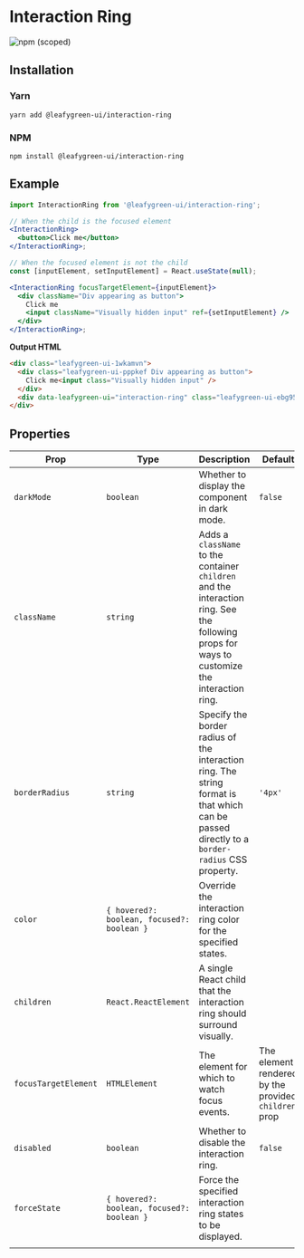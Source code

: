 # Interaction Ring

![npm (scoped)](https://img.shields.io/npm/v/@leafygreen-ui/interaction-ring.svg)

## Installation

### Yarn

```shell
yarn add @leafygreen-ui/interaction-ring
```

### NPM

```shell
npm install @leafygreen-ui/interaction-ring
```

## Example

```jsx
import InteractionRing from '@leafygreen-ui/interaction-ring';

// When the child is the focused element
<InteractionRing>
  <button>Click me</button>
</InteractionRing>;

// When the focused element is not the child
const [inputElement, setInputElement] = React.useState(null);

<InteractionRing focusTargetElement={inputElement}>
  <div className="Div appearing as button">
    Click me
    <input className="Visually hidden input" ref={setInputElement} />
  </div>
</InteractionRing>;
```

**Output HTML**

```html
<div class="leafygreen-ui-1wkamvn">
  <div class="leafygreen-ui-pppkef Div appearing as button">
    Click me<input class="Visually hidden input" />
  </div>
  <div data-leafygreen-ui="interaction-ring" class="leafygreen-ui-ebg95b"></div>
</div>
```

## Properties

| Prop                 | Type                                       | Description                                                                                                                                  | Default                                              |
| -------------------- | ------------------------------------------ | -------------------------------------------------------------------------------------------------------------------------------------------- | ---------------------------------------------------- |
| `darkMode`           | `boolean`                                  | Whether to display the component in dark mode.                                                                                               | `false`                                              |
| `className`          | `string`                                   | Adds a `className` to the container `children` and the interaction ring. See the following props for ways to customize the interaction ring. |
| `borderRadius`       | `string`                                   | Specify the border radius of the interaction ring. The string format is that which can be passed directly to a `border-radius` CSS property. | `'4px'`                                              |
| `color`              | `{ hovered?: boolean, focused?: boolean }` | Override the interaction ring color for the specified states.                                                                                |                                                      |
| `children`           | `React.ReactElement`                       | A single React child that the interaction ring should surround visually.                                                                     |
| `focusTargetElement` | `HTMLElement`                              | The element for which to watch focus events.                                                                                                 | The element rendered by the provided `children` prop |
| `disabled`           | `boolean`                                  | Whether to disable the interaction ring.                                                                                                     | `false`                                              |
| `forceState`         | `{ hovered?: boolean, focused?: boolean }` | Force the specified interaction ring states to be displayed.                                                                                 |
|                      |
